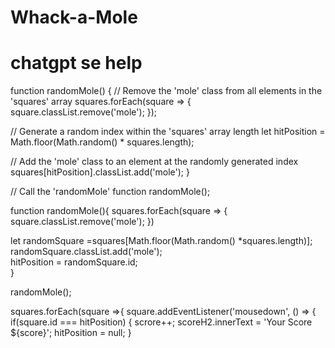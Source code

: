 # Whack-a-Mole

<h1>chatgpt se help</h1>

function randomMole() {
  // Remove the 'mole' class from all elements in the 'squares' array
  squares.forEach(square => {
    square.classList.remove('mole');
  });

  // Generate a random index within the 'squares' array length
  let hitPosition = Math.floor(Math.random() * squares.length);

  // Add the 'mole' class to an element at the randomly generated index
  squares[hitPosition].classList.add('mole');
}

// Call the 'randomMole' function
randomMole();





function randomMole(){
      squares.forEach(square => {
        square.classList.remove('mole');
})

   let randomSquare =squares[Math.floor(Math.random()
   *squares.length)]; 
   randomSquare.classList.add('mole');   
    hitPosition = randomSquare.id;            
}

randomMole();

squares.forEach(square =>{
    square.addEventListener('mousedown', () => {
        if(square.id === hitPosition) {
            scrore++;
            scoreH2.innerText = 'Your Score ${score}';
            hitPosition = null;
        }  
